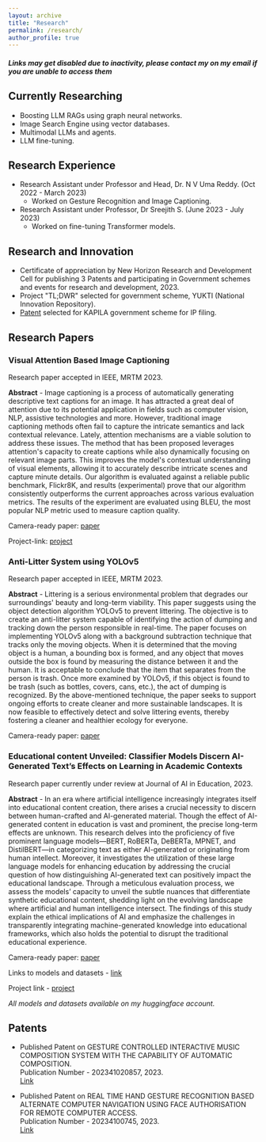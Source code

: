```yaml
---
layout: archive
title: "Research"
permalink: /research/
author_profile: true
---
```

#### *Links may get disabled due to inactivity, please contact my on my email if you are unable to access them*

## Currently Researching

- Boosting LLM RAGs using graph neural networks.
- Image Search Engine using vector databases.
- Multimodal LLMs and agents.
- LLM fine-tuning.

## Research Experience

- Research Assistant under Professor and Head, Dr. N V Uma Reddy. (Oct 2022 - March 2023)
  - Worked on Gesture Recognition and Image Captioning.   
- Research Assistant under Professor, Dr Sreejith S. (June 2023 - July 2023)
  - Worked on fine-tuning Transformer models.    

## Research and Innovation

- Certificate of appreciation by New Horizon Research and Development Cell for publishing 3 Patents and participating in Government schemes and events for research and development, 2023.
- Project "TL;DWR" selected for government scheme, YUKTI (National Innovation Repository).  
- [Patent](https://patentscope.wipo.int/search/en/detail.jsf?docId=IN396260139&_cid=P12-LIFY7I-88034-1) selected for KAPILA government scheme for IP filing.

## Research Papers

### Visual Attention Based Image Captioning
Research paper accepted in IEEE, MRTM 2023.

**Abstract** - Image captioning is a process of automatically generating descriptive text captions for an image. It has attracted a great deal of attention due to its potential application in fields such as computer vision, NLP, assistive technologies and more. However, traditional image captioning methods often fail to capture the intricate semantics and lack contextual relevance. Lately, attention mechanisms are a viable solution to address these issues. The method that has been proposed leverages attention's capacity to create captions while also dynamically focusing on relevant image parts. This improves the model's contextual understanding of visual elements, allowing it to accurately describe intricate scenes and capture minute details. Our algorithm is evaluated against a reliable public benchmark, Flickr8K, and results (experimental) prove that our algorithm consistently outperforms the current approaches across various evaluation metrics. The results of the experiment are evaluated using BLEU, the most popular NLP metric used to measure caption quality.

Camera-ready paper: [paper](https://drive.google.com/drive/folders/1Izsw9qN3qCCGpmkaRNfa6Ti4ZDhCBWwr?usp=drive_link)

Project-link: [project](https://image-caption.streamlit.app/)

### Anti-Litter System using YOLOv5
Research paper accepted in IEEE, MRTM 2023.

**Abstract** - Littering is a serious environmental problem that degrades our surroundings' beauty and long-term viability. This paper suggests using the object detection algorithm YOLOv5 to prevent littering. The objective is to create an anti-litter system capable of identifying the action of dumping and tracking down the person responsible in real-time. The paper focuses on implementing YOLOv5 along with a background subtraction technique that tracks only the moving objects. When it is determined that the moving object is a human, a bounding box is formed, and any object that moves outside the box is found by measuring the distance between it and the human. It is acceptable to conclude that the item that separates from the person is trash. Once more examined by YOLOv5, if this object is found to be trash (such as bottles, covers, cans, etc.), the act of dumping is recognized. By the above-mentioned technique, the paper seeks to support ongoing efforts to create cleaner and more sustainable landscapes. It is now feasible to effectively detect and solve littering events, thereby fostering a cleaner and healthier ecology for everyone.

Camera-ready paper: [paper](https://drive.google.com/drive/folders/1Izsw9qN3qCCGpmkaRNfa6Ti4ZDhCBWwr?usp=drive_link)

### Educational content Unveiled: Classifier Models Discern AI-Generated Text’s Effects on Learning in Academic Contexts 
Research paper currently under review at Journal of AI in Education, 2023.

**Abstract** - In an era where artificial intelligence increasingly integrates itself into educational content creation, there arises a crucial necessity to discern between human-crafted and AI-generated material. Though the effect of AI-generated content in education is vast and prominent, the precise long-term effects are unknown. This research delves into the proficiency of five prominent language models—BERT, RoBERTa, DeBERTa, MPNET, and DistilBERT—in categorizing text as either AI-generated or originating from human intellect. Moreover, it investigates the utilization of these large language models for enhancing education by addressing the crucial question of how distinguishing AI-generated text can positively impact the educational landscape. Through a meticulous evaluation process, we assess the models’ capacity to unveil the subtle nuances that differentiate synthetic educational content, shedding light on the evolving landscape where artificial and human intelligence intersect. The findings of this study explain the ethical implications of AI and emphasize the challenges in transparently integrating machine-generated knowledge into educational frameworks, which also holds the potential to disrupt the traditional educational experience. 

Camera-ready paper: [paper](https://drive.google.com/drive/folders/1Izsw9qN3qCCGpmkaRNfa6Ti4ZDhCBWwr?usp=drive_link)

Links to models and datasets - [link](https://huggingface.co/jayavibhav)

Project link - [project](https://ai-text-classification.streamlit.app/)

*All models and datasets available on my huggingface account.*


## Patents

- Published Patent on GESTURE CONTROLLED INTERACTIVE MUSIC COMPOSITION SYSTEM WITH THE CAPABILITY OF AUTOMATIC COMPOSITION.
  <br>Publication Number - 202341020857, 2023.<br>
  [Link](https://patentscope.wipo.int/search/en/detail.jsf?docId=IN396260139&_cid=P12-LIFY7I-88034-1)
  
- Published Patent on REAL TIME HAND GESTURE RECOGNITION BASED ALTERNATE COMPUTER NAVIGATION USING FACE AUTHORISATION FOR REMOTE COMPUTER ACCESS.
  <br>Publication Number - 20234100745, 2023.<br>
  [Link](https://patentscope.wipo.int/search/en/detail.jsf?docId=IN393021434&_cid=P12-LIFYB1-89164-1)

